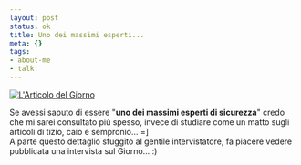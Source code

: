 ```yaml
--- 
layout: post
status: ok
title: Uno dei massimi esperti...
meta: {}
tags: 
- about-me
- talk
---
```

[![L'Articolo del Giorno](/download/20050128_biometria.jpg)  ](http://www.lastknight.com/download/20050128_biometria.png) 
  
Se avessi saputo di essere "**uno dei massimi esperti di sicurezza**" credo che mi sarei consultato più spesso, invece di studiare come un matto sugli articoli di tizio, caio e sempronio... =]  
A parte questo dettaglio sfuggito al gentile intervistatore, fa piacere vedere pubblicata una intervista sul Giorno... :) 